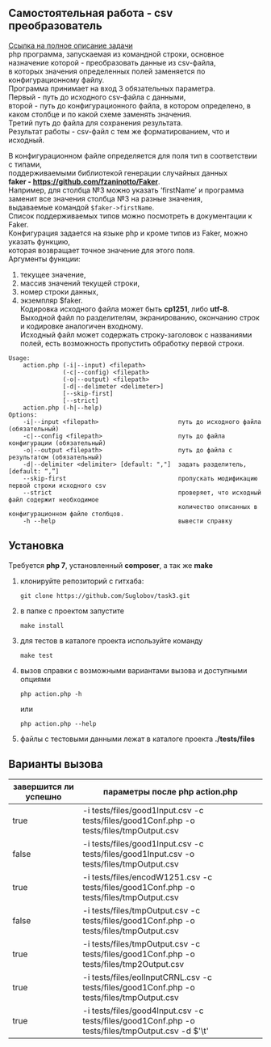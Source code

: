 ## Самостоятельная работа - csv преобразователь
[Ссылка на полное описание задачи](https://docs.google.com/document/d/1ozgWBDF_-bpysEuwXfyPpyxsQ2Tze92JQs0WucmvM6s/)  
php программа, запускаемая из командной строки, основное назначение которой - преобразовать данные из csv-файла,  
в которых значения определенных полей заменяется по конфигурационному файлу.  
Программа принимает на вход 3 обязательных параметра.  
Первый - путь до исходного csv-файла с данными,  
второй - путь до конфигурационного файла, в котором определено, в каком столбце и по какой схеме заменять значения.  
Третий путь до файла для сохранения результата.  
Результат работы - csv-файл с тем же форматированием, что и исходный.

В конфигурационном файле определяется для поля тип в соответствии с типами,  
поддерживаемыми библиотекой генерации случайных данных  
**faker - https://github.com/fzaninotto/Faker**.  
Например, для столбца №3 можно указать ‘firstName’ и программа заменит все значения столбца №3 на разные значения,  
выдаваемые командой ```$faker->firstName```.  
Список поддерживаемых типов можно посмотреть в документации к Faker.  
Конфигурация задается на языке php и кроме типов из Faker, можно указать функцию,  
которая возвращает точное значение для этого поля.  
Аргументы функции:  
1) текущее значение,  
2) массив значений текущей строки,  
3) номер строки данных,  
4) экземпляр $faker.  
Кодировка исходного файла может быть **cp1251**, либо **utf-8**.  
Выходной файл по разделителям, экранированию, окончанию строк и кодировке аналогичен входному.  
Исходный файл может содержать строку-заголовок с названиями полей, есть возможность пропустить обработку первой строки.  

```
Usage:
    action.php (-i|--input) <filepath>
               (-c|--config) <filepath>
               (-o|--output) <filepath>
               [-d|--delimeter <delimeter>]
               [--skip-first]
               [--strict]
    action.php (-h|--help)
Options:
    -i|--input <filepath>                      путь до исходного файла (обязательный)
    -c|--config <filepath>                     путь до файла конфигурации (обязательный)
    -o|--output <filepath>                     путь до файла с результатом (обязательный)
    -d|--delimiter <delimiter> [default: ","]  задать разделитель, [default: “,”]
    --skip-first                               пропускать модификацию первой строки исходного csv
    --strict                                   проверяет, что исходный файл содержит необходимое
                                               количество описанных в конфигурационном файле столбцов.
    -h --help                                  вывести справку
```

## Установка
Требуется **php 7**, установленный **composer**, а так же **make**
1. клонируйте репозиторий с гитхаба:
    ```
    git clone https://github.com/Suglobov/task3.git 
    ```
2. в папке с проектом запустите
    ```
    make install
    ```
3. для тестов в каталоге проекта используйте команду
    ```
    make test
    ```
4. вызов справки с возможными вариантами вызова и доступными опциями
    ```
    php action.php -h
    ```
    или
    ```
    php action.php --help
    ```
5. файлы с тестовыми данными лежат в каталоге проекта **./tests/files**

## Варианты вызова
завершится ли успешно | параметры после **php action.php**  
--------------------- | ----------------------------------  
true  | -i tests/files/good1Input.csv -c tests/files/good1Conf.php -o tests/files/tmpOutput.csv  
false | -i tests/files/good1Input.csv -c tests/files/good1Input.csv -o tests/files/tmpOutput.csv  
true  | -i tests/files/encodW1251.csv -c tests/files/good1Conf.php -o tests/files/tmpOutput.csv  
false | -i tests/files/tmpOutput.csv -c tests/files/good1Conf.php -o tests/files/tmpOutput.csv  
true  | -i tests/files/tmpOutput.csv -c tests/files/good1Conf.php -o tests/files/tmp2Output.csv  
true  | -i tests/files/eolInputCRNL.csv -c tests/files/good1Conf.php -o tests/files/tmpOutput.csv  
true  | -i tests/files/good4Input.csv -c tests/files/good1Conf.php -o tests/files/tmpOutput.csv -d $'\t'  